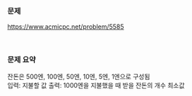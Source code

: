 ### 문제
https://www.acmicpc.net/problem/5585

<br>

### 문제 요약
잔돈은 500엔, 100엔, 50엔, 10엔, 5엔, 1엔으로 구성됨<br>
입력: 지불할 값
출력: 1000엔을 지불했을 때 받을 잔돈의 개수 최소값